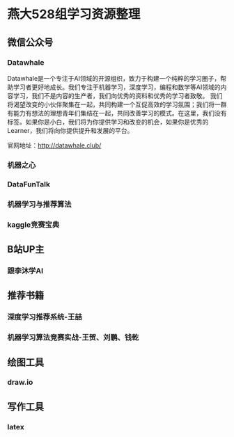 # 燕大528组学习资源整理

## 微信公众号

### Datawhale
Datawhale是一个专注于AI领域的开源组织，致力于构建一个纯粹的学习圈子，帮助学习者更好地成长。我们专注于机器学习，深度学习，编程和数学等AI领域的内容学习，我们不是内容的生产者，我们向优秀的资料和优秀的学习者致敬。
我们将渴望改变的小伙伴聚集在一起，共同构建一个互促高效的学习氛围；我们将一群有能力有想法的理想青年们集结在一起，共同改善学习的模式。在这里，我们没有标签。如果你是小白，我们将为你提供学习和改变的机会，如果你是优秀的Learner，我们将向你提供提升和发展的平台。

官网地址：http://datawhale.club/

### 机器之心

### DataFunTalk

### 机器学习与推荐算法

### kaggle竞赛宝典

## B站UP主

### 跟李沐学AI

## 推荐书籍

### 深度学习推荐系统-王喆

### 机器学习算法竞赛实战-王贺、刘鹏、钱乾

## 绘图工具

### draw.io

## 写作工具

### latex
